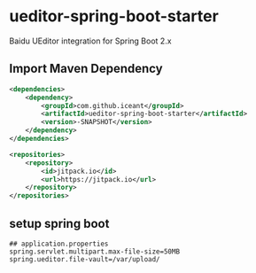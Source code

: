 # ueditor-spring-boot-starter
Baidu UEditor integration for Spring Boot 2.x

## Import Maven Dependency

```xml
<dependencies>
    <dependency>
        <groupId>com.github.iceant</groupId>
        <artifactId>ueditor-spring-boot-starter</artifactId>
        <version>-SNAPSHOT</version>
    </dependency>
</dependencies>

<repositories>
    <repository>
        <id>jitpack.io</id>
        <url>https://jitpack.io</url>
    </repository>
</repositories>
```

## setup spring boot
```properties
## application.properties
spring.servlet.multipart.max-file-size=50MB
spring.ueditor.file-vault=/var/upload/
```


